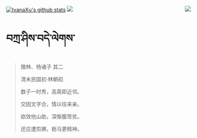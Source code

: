 [![IvanaXu's github stats](https://github-readme-stats.vercel.app/api?username=IvanaXu&show_icons=true&theme=vue-dark)](https://github.com/anuraghazra/github-readme-stats)
<img align="right" src="https://github-readme-stats.vercel.app/api/top-langs/?username=IvanaXu&langs_count=7&theme=graywhite" />
<img src="https://github-readme-stats.vercel.app/api/wakatime?username=IvanaXu&layout=compact&langs_count=6&theme=vue-dark&&custom_title=Programming Times(Jul 29 2021-)" />
# བཀྲ་ཤིས་བདེ་ལེགས་
> 赠林、杨诸子 其二
>
> 清末民国初·林朝崧
>
> 数子一时秀，高斋即近邻。
> 
> 交因文字合，情以往来亲。
> 
> 欲效他山助，深惭腹笥贫。
> 
> 还应遭剪拂，枥马更精神。